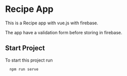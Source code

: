 # Recipe App

This is a Recipe app with vue.js with firebase.

The app have a validation form before storing in firebase.

## Start Project

To start this project run

```bash
  npm run serve
```
